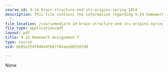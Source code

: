 ```yaml
---
course_id: 9-14-brain-structure-and-its-origins-spring-2014
description: This file contains the information regarding 9.14 homework assignment
  7.
file_location: /coursemedia/9-14-brain-structure-and-its-origins-spring-2014/be85e3fdf846e47b67f0eaead05387d8_MIT9_14S14_Homework7.pdf
file_type: application/pdf
layout: pdf
title: 9.14 Homework Assignment 7
type: course
uid: be85e3fdf846e47b67f0eaead05387d8

---
```

None